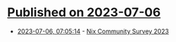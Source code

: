 # [Published on 2023-07-06](index.md)

* [2023-07-06, 07:05:14](https://lobste.rs/s/7phynj/nix_community_survey_2023) - [Nix Community Survey 2023](https://survey.nixos.org/2023)
